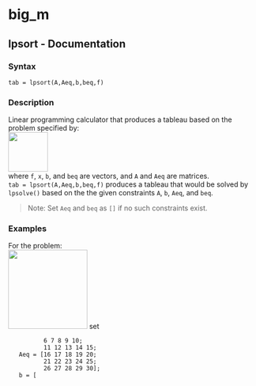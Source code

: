 # big_m
## lpsort - Documentation
### Syntax
```tab = lpsort(A,Aeq,b,beq,f)```
### Description
Linear programming calculator that produces a tableau based on the problem specified by:\
<img src="https://user-images.githubusercontent.com/83638650/125194032-0d32f000-e282-11eb-9890-7b507c4c9060.png" height="80">\
where `f`, `x`, `b`, and `beq` are vectors, and `A` and `Aeq` are matrices.\
`tab = lpsort(A,Aeq,b,beq,f)` produces a tableau that would be solved by `lpsolve()` based on the the given constraints `A`, `b`, `Aeq`, and `beq`. 
>Note: Set `Aeq` and `beq` as `[]` if no such constraints exist.
### Examples
For the problem:\
<img src="https://user-images.githubusercontent.com/83638650/125194681-ecb86500-e284-11eb-9197-5a87be0aa1b4.png" height="160">
set
```A =  [1 2 3 4 5;
          6 7 8 9 10;
          11 12 13 14 15;
   Aeq = [16 17 18 19 20;
          21 22 23 24 25;
          26 27 28 29 30];
   b = [
